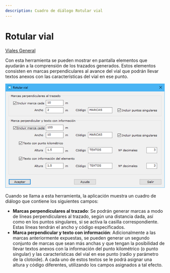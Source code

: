 ```yaml
---
description: Cuadro de diálogo Rotular vial
---
```


# Rotular vial

[ Viales General](../../fichas-de-herramientas/ficha-de-herramientas-viales/viales-general.md)

Con esta herramienta se pueden mostrar en pantalla elementos que ayudarán a la comprensión de los trazados generados. Estos elementos consisten en marcas perpendiculares al avance del vial que podrán llevar textos anexos con las características del vial en ese punto.

![Cuadro de diálogo Rotular vial](<../../../.gitbook/assets/image (90).png>)

Cuando se llama a esta herramienta, la aplicación muestra un cuadro de diálogo que contiene los siguientes campos:

* **Marcas perpendiculares al trazado**: Se podrán generar marcas a modo de líneas perpendiculares al trazado, según una distancia dada, así como en los puntos singulares, si se activa la casilla correspondiente. Estas líneas tendrán el ancho y código especificados.
* **Marca perpendicular y texto con información**: Adicionalmente a las marcas anteriormente expuestas, se pueden generar un segundo conjunto de marcas que sean más anchas y que tengan la posibilidad de llevar textos anexos con la información del punto kilométrico (o punto singular) y las características del vial en ese punto (radio y parámetro de la clotoide). A cada uno de estos textos se le podrá asignar una altura y código diferentes, utilizando los campos asignados a tal efecto.
